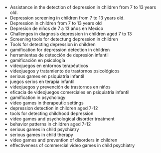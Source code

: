 - Assistance in the detection of depression in children from 7 to 13 years old.
- Depression screening in children from 7 to 13 years old.
- Depression in children from 7 to 13 years old
- Depresion de niños de 7 a 13 años en Mexico
- Challenges in diagnosis depression in children aged 7 to 13
- Screening tools for detectung depression in children
- Tools for detecting depression in children
- gamification for depression detection in children
- herramientas de detección de depresión infantil
- gamificación en psicología
- videojuegos en entornos terapéuticos
- videojuegos y tratamiento de trastornos psicológicos
- serious games en psiquiatría infantil
- juegos serios en terapia infantil
- videojuegos y prevención de trastornos en niños
- eficacia de videojuegos comerciales en psiquiatría infantil
- gamification in psychology
- video games in therapeutic settings
- depression detection in children aged 7-12
- tools for detecting childhood depression
- video games and psychological disorder treatment
- behavior patterns in children aged 7-12
- serious games in child psychiatry
- serious games in child therapy
- video games and prevention of disorders in children
- effectiveness of commercial video games in child psychiatry